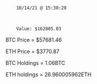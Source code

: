 		10/14/21 @ 15:30:20 



		Value: $162805.03



BTC Price = $57681.46

 ETH Price = $3770.87


BTC Holdings = 1.06BTC

 ETH holdings = 26.960005962ETH 

